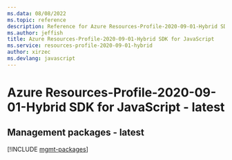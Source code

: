 ```yaml
---
ms.data: 08/08/2022
ms.topic: reference
description: Reference for Azure Resources-Profile-2020-09-01-Hybrid SDK for JavaScript
ms.author: jeffish
title: Azure Resources-Profile-2020-09-01-Hybrid SDK for JavaScript
ms.service: resources-profile-2020-09-01-hybrid
author: xirzec
ms.devlang: javascript
---
```

# Azure Resources-Profile-2020-09-01-Hybrid SDK for JavaScript - latest

## Management packages - latest
[!INCLUDE [mgmt-packages](resources-profile-2020-09-01-hybrid-mgmt-index.md)]